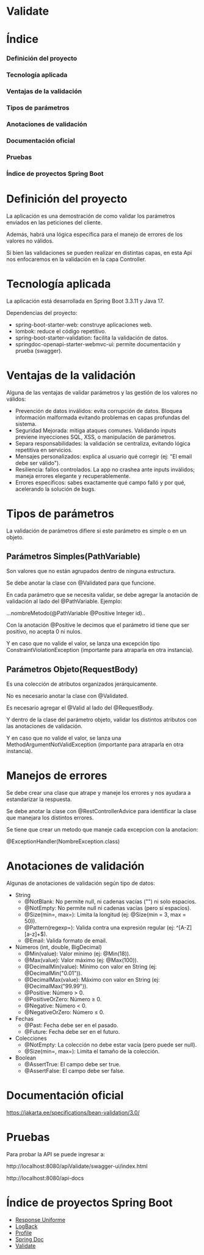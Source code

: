 # **Validate**

# Índice
### Definición del proyecto
### Tecnología aplicada
### Ventajas de la validación
### Tipos de parámetros
### Anotaciones de validación
### Documentación oficial
### Pruebas
### Índice de proyectos Spring Boot


#  **Definición del proyecto**
La aplicación es una demostración de como validar los parámetros enviados en las peticiones del cliente.

Además, habrá una lógica específica para el manejo de errores de los valores no válidos.

Si bien las validaciones se pueden realizar en distintas capas, en esta Api nos enfocaremos en la validación en la capa Controller.


#  **Tecnología aplicada**

La aplicación está desarrollada en Spring Boot 3.3.11 y Java 17.

Dependencias del proyecto: 
- spring-boot-starter-web: construye aplicaciones web.
- lombok: reduce el código repetitivo.
- spring-boot-starter-validation: facilita la validación de datos.
- springdoc-openapi-starter-webmvc-ui: permite documentación y prueba (swagger).

#  **Ventajas de la validación**
Alguna de las ventajas de validar parámetros y las gestión de los valores no válidos:
- Prevención de datos inválidos: evita corrupción de datos. Bloquea información malformada evitando problemas en capas profundas del sistema.
- Seguridad Mejorada: mitiga ataques comunes. Validando inputs previene inyecciones SQL, XSS, o manipulación de parámetros.
- Separa responsabilidades: la validación se centraliza, evitando lógica repetitiva en servicios.
- Mensajes personalizados: explica al usuario qué corregir  (ej: "El email debe ser válido").
- Resiliencia: fallos controlados. La app no crashea ante inputs inválidos; maneja errores elegante y recuperablemente.
- Errores específicos: sabes exactamente qué campo falló y por qué, acelerando la solución de bugs.



#  **Tipos de parámetros**

La validación de parámetros difiere si este parámetro es simple o en un objeto.

##  **Parámetros Simples(PathVariable)**
Son valores que no están agrupados dentro de ninguna estructura.

Se debe anotar la clase con @Validated para que funcione.

En cada parámetro que se necesita validar, se debe agregar la anotación de validación al lado del @PathVariable. Ejemplo: 

...nombreMetodo(@PathVariable @Positive Integer id)..

Con la anotación @Positive le decimos que el parámetro id tiene que ser positivo, no acepta 0 ni nulos.

Y en caso que no valide el valor, se lanza una excepción tipo ConstraintViolationException (importante para atraparla en otra instancia).


##  **Parámetros Objeto(RequestBody)**
Es una colección de atributos organizados jerárquicamente.

No es necesario anotar la clase con @Validated.

Es necesario agregar el @Valid al lado del @RequestBody.

Y dentro de la clase del parámetro objeto, validar los distintos atributos con las anotaciones de validación.

Y en caso que no valide el valor, se lanza una MethodArgumentNotValidException (importante para atraparla en otra instancia).

#  **Manejos de errores**
Se debe crear una clase que atrape y maneje los errores  y nos ayudara a estandarizar la respuesta.

Se debe anotar la clase con @RestControllerAdvice para identificar la clase que manejara los distintos errores.

Se tiene que crear un metodo que maneje cada excepcion con la anotacion:

@ExceptionHandler(NombreException.class)

#  **Anotaciones de validación**

Algunas de anotaciones de validación según tipo de datos:

- String
	* @NotBlank:	No permite null, ni cadenas vacías ("") ni solo espacios.
	* @NotEmpty:	No permite null ni cadenas vacías (pero sí espacios).
	* @Size(min=, max=):	Limita la longitud (ej: @Size(min = 3, max = 50)).
	* @Pattern(regexp=):	Valida contra una expresión regular (ej: ^[A-Z][a-z]+$).
	* @Email:	Valida formato de email.
- Números (int, double, BigDecimal)
	* @Min(value): Valor mínimo (ej: @Min(18)).
	* @Max(value): Valor máximo (ej: @Max(100)).
	* @DecimalMin(value):	Mínimo con valor en String (ej: @DecimalMin("0.01")).
	* @DecimalMax(value):	Máximo con valor en String (ej: @DecimalMax("99.99")).
	* @Positive: Número > 0.
	* @PositiveOrZero: Número ≥ 0.
	* @Negative: Número < 0.
	* @NegativeOrZero: Número ≤ 0.
- Fechas 
	* @Past: Fecha debe ser en el pasado.
	* @Future: Fecha debe ser en el futuro.
- Colecciones 
	* @NotEmpty:	La colección no debe estar vacía (pero puede ser null).
	* @Size(min=, max=):	Limita el tamaño de la colección.
- Boolean
	* @AssertTrue: El campo debe ser true.
	* @AssertFalse: El campo debe ser false.

#  **Documentación oficial**
https://jakarta.ee/specifications/bean-validation/3.0/

#  **Pruebas**
Para probar la API se puede ingresar a:

http://localhost:8080/apiValidate/swagger-ui/index.html

http://localhost:8080/api-docs

#  **Índice de proyectos Spring Boot**

- [Response Uniforme](https://github.com/pabloEmanuelIgoldi/Spring-Boot-Response-Wrapper)
- [LogBack](https://github.com/pabloEmanuelIgoldi/Spring-Boot-Logback)
- [Profile](https://github.com/pabloEmanuelIgoldi/Spring-Boot-Profile)
- [Spring Doc](https://github.com/pabloEmanuelIgoldi/Spring-Boot-Swagger)
- [Validate](https://github.com/pabloEmanuelIgoldi/Spring-Boot-Validate)

